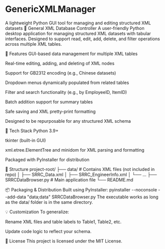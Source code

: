 # GenericXMLManager
A lightweight Python GUI tool for managing and editing structured XML datasets
📂 General XML Database Controller
A user-friendly Python desktop application for managing structured XML datasets with tabular interfaces. Designed to support read, edit, add, delete, and filter operations across multiple XML tables.

🔧 Features
GUI-based data management for multiple XML tables

Real-time editing, adding, and deleting of XML nodes

Support for GB2312 encoding (e.g., Chinese datasets)

Dropdown menus dynamically populated from related tables

Filter and search functionality (e.g., by EmployeeID, ItemID)

Batch addition support for summary tables

Safe saving and XML pretty-print formatting

Designed to be repurposable for any structured XML schema

🧪 Tech Stack
Python 3.9+

tkinter (built-in GUI)

xml.etree.ElementTree and minidom for XML parsing and formatting

Packaged with PyInstaller for distribution

📁 Structure
project-root/
├── data/                # Contains XML files (not included in repo)
│   ├── SRRC_Data.xml
│   ├── SRRC_EngineerInfo.xml
│   └── ...
├── SRRCDataBrowser.py   # Main application file
└── README.md

📦 Packaging & Distribution
Built using PyInstaller:
pyinstaller --noconsole --add-data "data;data" SRRCDataBrowser.py
The executable works as long as the data/ folder is in the same directory.

💡 Customization
To generalize:

Rename XML files and table labels to Table1, Table2, etc.

Update code logic to reflect your schema.

📃 License
This project is licensed under the MIT License.
